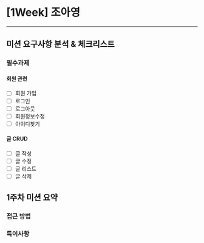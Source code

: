 # [1Week] 조아영
***

## 미션 요구사항 분석 & 체크리스트
### 필수과제
#### 회원 관련
- [ ] 회원 가입
- [ ] 로그인
- [ ] 로그아웃
- [ ] 회원정보수정
- [ ] 아이디찾기

#### 글 CRUD
- [ ] 글 작성
- [ ] 글 수정
- [ ] 글 리스트
- [ ] 글 삭제

## 1주차 미션 요약
### 접근 방법

### 특이사항